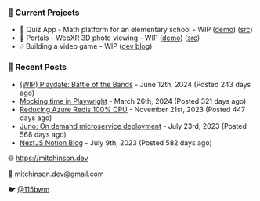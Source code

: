### 📌 Current Projects
- 📝 Quiz App - Math platform for an elementary school - WIP ([demo](https://quiz-staging.mitchinson.dev/)) ([src](https://github.com/bmitchinson/budget-entry))
- 📸 Portals - WebXR 3D photo viewing - WIP ([demo](https://portals.mitchinson.dev/)) ([src](https://github.com/bmitchinson/vr-jpg-viewer-webxr))
- 🎶 Building a video game - WIP ([dev blog](https://blog.mitchinson.dev/playdate-dev-one))

### 📝 Recent Posts

- [(WIP) Playdate: Battle of the Bands](https://blog.mitchinson.dev/playdate-dev-one) - June 12th, 2024 (Posted 243 days ago)
- [Mocking time in Playwright](https://blog.mitchinson.dev/playwright-mock-time) - March 26th, 2024 (Posted 321 days ago)
- [Reducing Azure Redis 100% CPU](https://blog.mitchinson.dev/redis-cpu) - November 21st, 2023 (Posted 447 days ago)
- [Juno: On demand microservice deployment](https://blog.mitchinson.dev/juno) - July 23rd, 2023 (Posted 568 days ago)
- [NextJS Notion Blog](https://blog.mitchinson.dev/blog-2023) - July 9th, 2023 (Posted 582 days ago)

🌐 https://mitchinson.dev

💌 mitchinson.dev@gmail.com

🐦 [@115bwm](https://twitter.com/115bwm)